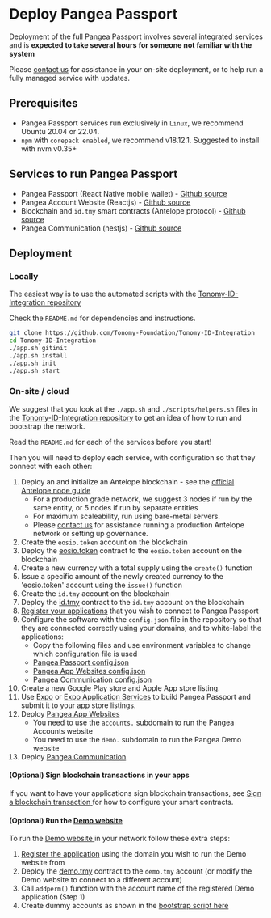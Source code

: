 # Deploy Pangea Passport

Deployment of the full Pangea Passport involves several integrated services and is **expected to take several hours for someone not familiar with the system**

Please [contact us](https://tonomy.io/contact) for assistance in your on-site deployment, or to help run a fully managed service with updates.

## Prerequisites

* Pangea Passport services run exclusively in `Linux`, we recommend Ubuntu 20.04 or 22.04.
* `npm` with `corepack enabled`, we recommend v18.12.1. Suggested to install with nvm v0.35+

## Services to run Pangea Passport

* Pangea Passport (React Native mobile wallet) - [Github source](https://github.com/Tonomy-Foundation/Tonomy-ID)
* Pangea Account Website (Reactjs) - [Github source](https://github.com/Tonomy-Foundation/Tonomy-App-Websites)
* Blockchain and `id.tmy` smart contracts (Antelope protocol) - [Github source](https://github.com/Tonomy-Foundation/Tonomy-Contracts)
* Pangea Communication (nestjs) - [Github source](https://github.com/Tonomy-Foundation/Tonomy-Communication)

## Deployment

### Locally

The easiest way is to use the automated scripts with the [Tonomy-ID-Integration repository](https://github.com/Tonomy-Foundation/Tonomy-ID-Integration)

Check the `README.md` for dependencies and instructions.

```bash
git clone https://github.com/Tonomy-Foundation/Tonomy-ID-Integration
cd Tonomy-ID-Integration
./app.sh gitinit
./app.sh install
./app.sh init
./app.sh start
```

### On-site / cloud

We suggest that you look at the `./app.sh` and `./scripts/helpers.sh` files in the [Tonomy-ID-Integration repository](https://github.com/Tonomy-Foundation/Tonomy-ID-Integration) to get an idea of how to run and bootstrap the network.

Read the `README.md` for each of the services before you start!

Then you will need to deploy each service, with configuration so that they connect with each other:

1. Deploy an and initialize an Antelope blockchain - see the [official Antelope node guide](https://docs.eosnetwork.com/docs/latest/node-operation/getting-started/)
   * For a production grade network, we suggest 3 nodes if run by the same entity, or 5 nodes if run by separate entities
   * For maximum scaleability, run using bare-metal servers.
   * Please [contact us](https://tonomy.io/contact) for assistance running a production Antelope network or setting up governance.
2. Create the `eosio.token` account on the blockchain
3. Deploy the [eosio.token](https://github.com/Tonomy-Foundation/Tonomy-Contracts/tree/master/contracts/eosio.token) contract to the `eosio.token` account on the blockchain
4. Create a new currency with a total supply using the `create()` function
5. Issue a specific amount of the newly created currency to the 'eosio.token' account using the `issue()` function
6. Create the `id.tmy` account on the blockchain
7. Deploy the [id.tmy](https://github.com/Tonomy-Foundation/Tonomy-Contracts/tree/master/contracts/id.tmy) contract to the `id.tmy` account on the blockchain
8. [Register your applications](../start/register-app.md) that you wish to connect to Pangea Passport
9. Configure the software with the `config.json` file in the repository so that they are connected correctly using your domains, and to white-label the applications:
   * Copy the following files and use environment variables to change which configuration file is used
   * [Pangea Passport config.json](https://github.com/Tonomy-Foundation/Tonomy-ID/blob/master/src/config/config.json)
   * [Pangea App Websites config.json](https://github.com/Tonomy-Foundation/Tonomy-App-Websites/blob/master/src/common/config/config.json)
   * [Pangea Communication config.json](https://github.com/Tonomy-Foundation/Tonomy-Communication/blob/master/src/config/config.json)
10. Create a new Google Play store and Apple App store listing.
11. Use [Expo](https://expo.dev) or [Expo Application Services](https://expo.dev/eas) to build Pangea Passport and submit it to your app store listings.
12. Deploy [Pangea App Websites](https://github.com/Tonomy-Foundation/Tonomy-App-Websites)
    * You need to use the `accounts.` subdomain to run the Pangea Accounts website
    * You need to use the `demo.` subdomain to run the Pangea Demo website
13. Deploy [Pangea Communication](https://github.com/Tonomy-Foundation/Tonomy-Communication)

#### (Optional) Sign blockchain transactions in your apps

If you want to have your applications sign blockchain transactions, see [Sign a blockchain transaction](../../start/usage/#sign-a-blockchain-transaction)[ ](../start/usage.md)for how to configure your smart contracts.

#### (Optional) Run the [Demo website](<../README (1).md>)

To run the [Demo website](../../examples/#tonomy-demo-integration-application)[ ](<../README (1).md>)in your network follow these extra steps:

1. [Register the application](../../start/register-app/) using the domain you wish to run the Demo website from
2. Deploy the [demo.tmy](https://github.com/Tonomy-Foundation/Tonomy-Contracts/tree/master/contracts/demo.tmy) contract to the `demo.tmy` account (or modify the Demo website to connect to a different account)
3. Call `addperm()` function with the account name of the registered Demo application (Step 1)
4. Create dummy accounts as shown in the [bootstrap script here](https://github.com/Tonomy-Foundation/Tonomy-ID-SDK/blob/9061250ffceeddbbbf183a6ea03dfe7d5e1685c0/src/cli/bootstrap/bootstrap.ts#L88)
